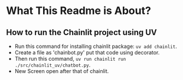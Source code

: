 # What This Readme is About?

## How to run the Chainlit project using UV
- Run this command for installing chainlit package: `uv add chainlit`.
- Create a file as 'chainbot.py' put that code using decorator.
- Then run this command, `uv run chainlit run ./src/chainlit_uv/chatbot.py`.
- New Screen open after that of chainlit.